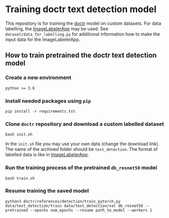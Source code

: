 # Training doctr text detection model

This repository is for training the [doctr](https://mindee.github.io/doctr/) model on custom datasets.
For data labelling, the [ImageLabelerApp](https://github.com/dronperminov/ImageLabelerApp) may be used. 
See `dataset/data_for_labelling.py` for additional information how to make the input data for the ImageLabelerApp.

## How to train pretrained the doctr text detection model

### Create a new environment 
`python >= 3.6`

### Install needed packages using `pip`
```shell
pip install -r requirements.txt
```

### Clone `doctr` repository and download a custom labelled dataset

```shell
bash init.sh
```

In the `init.sh` file you may use your own data (change the download link).
The name of the archived folder should be `text_detection`. 
The format of labelled data is like in [ImageLabelerApp](https://github.com/dronperminov/ImageLabelerApp).

### Run the training process of the pretrained `db_resnet50` model
```shell
bash train.sh
```

### Resume training the saved model
```shell
python3 doctr/references/detection/train_pytorch.py data/text_detection/train data/text_detection/val db_resnet50 --pretrained --epochs num_epochs --resume path_to_model --workers 1
```
